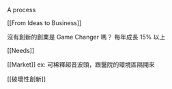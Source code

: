 A process

[[From Ideas to Business]]

沒有創新的創業是 Game Changer 嗎？
每年成長 15% 以上

[[Needs]]

[[Market]]
ex: 可稀釋超音波頭，跟醫院的環境區隔開來

[[破壞性創新]]
